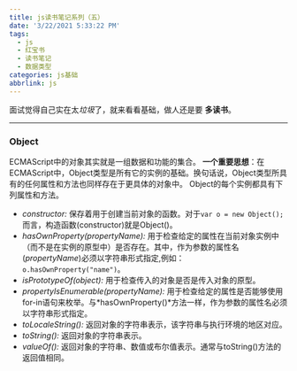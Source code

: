 ```yaml
---
title: js读书笔记系列（五）
date: '3/22/2021 5:33:22 PM'
tags:
  - js
  - 红宝书
  - 读书笔记
  - 数据类型
categories: js基础
abbrlink: js
---
```




面试觉得自己实在太*垃圾*了，就来看看基础，做人还是要 **多读书**。
*****

### Object
ECMAScript中的对象其实就是一组数据和功能的集合。
**一个重要思想**：在ECMAScript中，Object类型是所有它的实例的基础。换句话说，Object类型所具有的任何属性和方法也同样存在于更具体的对象中。
Object的每个实例都具有下列属性和方法。  

-  *constructor:* 保存着用于创建当前对象的函数。对于`var o = new Object();`而言，构造函数(constructor)就是Object()。
-  *hasOwnProperty(propertyName):* 用于检查给定的属性在当前对象实例中（而不是在实例的原型中）是否存在。其中，作为参数的属性名(*propertyName*)必须以字符串形式指定,例如：
`o.hasOwnProperty("name")`。
- *isPrototypeOf(object):* 用于检查传入的对象是否是传入对象的原型。
- *propertyIsEnumerable(propertyName):* 用于检查给定的属性是否能够使用for-in语句来枚举。与*hasOwnProperty()*方法一样，作为参数的属性名必须以字符串形式指定。
- *toLocaleString():* 返回对象的字符串表示，该字符串与执行环境的地区对应。
- *toString():* 返回对象的字符串表示。
- *valueOf():* 返回对象的字符串、数值或布尔值表示。通常与toString()方法的返回值相同。